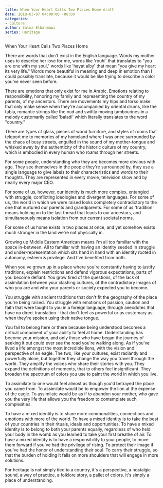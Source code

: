 ```yaml
---
title: When Your Heart Calls Two Places Home draft
date: 2018-03-07 04:00:00 -08:00
categories:
- Culture
author: Salma Elbarmawi
series: Heritage
---
```


When Your Heart Calls Two Places Home

There are words that don't exist in the English language. Words my mother uses to describe her love for me, words like 'rouhi' that translates to "you are one with my soul," words like 'hayat alby' that mean "you give my heart its very life." Words more beautiful in meaning and deep in emotion than I could possibly translate, because it would be like trying to describe a color you've never seen before.  

There are emotions that only exist for me in Arabic. Emotions relating to responsibility, honoring my family and representing the country of my parents, of my ancestors. There are movements my hips and torso make that only make sense when they're accompanied by oriental drums, like the tabla, romantic strings like the oud and swiftly moving tambourines in a melody customarily called 'baladi' which literally translates to the word "country." 

There are types of glass, pieces of wood furniture, and styles of rooms that teleport me to memories of my homeland where I was once surrounded by the chaos of busy streets, engulfed in the sound of my mother-tongue and whisked away by the authenticity of the historic culture of my country, which is embodied in every human who roams through her streets. 

For some people, understanding who they are becomes more obvious with age. They see themselves in the people they're surrounded by, they use a single language to give labels to their characteristics and words to their thoughts. They are represented in every movie, television show and by nearly every major CEO. 

For some of us, however, our identity is much more complex, entangled with struggle, conflicting ideologies and divergent languages. For some of us, the world in which we were raised looks completely contradictory to the one that nurtured our parents and grandparents. For some of us 'tradition' means holding on to the last thread that leads to our ancestors, and simultaneously means isolation from our current societal norms. 

For some of us home exists in two places at once, and yet somehow exists much stronger in the land we're not physically in.

Growing up Middle Eastern American means I'm all too familiar with the space in-between. All to familiar with having an identity seeded in struggle and under-representation which sits hand in hand with an identity rooted in autonomy, esteem & privilege. And I've benefited from both.  

When you've grown up in a place where you're constantly having to justify traditions, explain restrictions and defend vigorous expectations, parts of you become defiant. You grow tired of the questions, of the lack of assimilation between your clashing cultures, of the contradictory images of who you are and who your parents or society expected you to become. 

You struggle with ancient traditions that don't fit the geography of the place you're being raised. You struggle with emotions of passion, caution and faith that were taught to you in a foreign language, through anecdotes that have no direct translation - that don't feel as powerful or as customary as when they're spoken using their native tongue. 

You fail to belong here or there because being understood becomes a critical component of your ability to feel at home. Understanding has become your mission, and only those who have began the journey of seeking it out could ever see the road you're walking along. As if you've lived a life amongst the most incredible lions, with the vision and perspective of an eagle. The two, like your cultures, exist radiantly and powerfully alone, but together they change the way you travel through the world. They amplify the voices who share their stories with you.  They expand the definitions of moments, that to others feel insignificant. They broaden the spectrum of colors you use to paint the world in which you live. 

To assimilate to one would feel almost as though you'd betrayed the place you came from. To assimilate would be to empower the lion at the expense of the eagle. To assimilate would be as if to abandon your mother, who gave you the very life that allows you the freedom to contemplate such complexities. 

To have a mixed identity is to share more commonalities, connections and emotions with more of the world. To have a mixed identity is to take the best of your countries in their rituals, ideals and opportunities. To have a mixed identity is to belong to both your parents equally, regardless of who held your body in the womb as you learned to take your first breathe of air. To have a mixed identity is to have a responsibility to your people, to move them forward if you've had the privilege of rising. To protect their image if you've had the honor of understanding their soul. To carry their struggle, so that the burden of holding it falls on more shoulders that will engage in more solutions.  

For heritage is not simply tied to a country, it's a perspective, a nostalgic sound, a way of practice, a folklore story, a pallet of colors. It's simply a place of understanding. 
